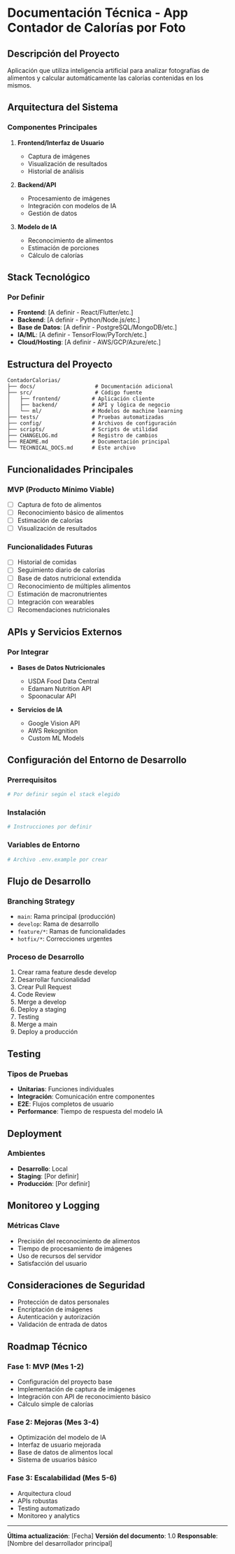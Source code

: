 # Documentación Técnica - App Contador de Calorías por Foto

## Descripción del Proyecto

Aplicación que utiliza inteligencia artificial para analizar fotografías de alimentos y calcular automáticamente las calorías contenidas en los mismos.

## Arquitectura del Sistema

### Componentes Principales

1. **Frontend/Interfaz de Usuario**
   - Captura de imágenes
   - Visualización de resultados
   - Historial de análisis

2. **Backend/API**
   - Procesamiento de imágenes
   - Integración con modelos de IA
   - Gestión de datos

3. **Modelo de IA**
   - Reconocimiento de alimentos
   - Estimación de porciones
   - Cálculo de calorías

## Stack Tecnológico

### Por Definir
- **Frontend**: [A definir - React/Flutter/etc.]
- **Backend**: [A definir - Python/Node.js/etc.]
- **Base de Datos**: [A definir - PostgreSQL/MongoDB/etc.]
- **IA/ML**: [A definir - TensorFlow/PyTorch/etc.]
- **Cloud/Hosting**: [A definir - AWS/GCP/Azure/etc.]

## Estructura del Proyecto

```
ContadorCalorias/
├── docs/                   # Documentación adicional
├── src/                    # Código fuente
│   ├── frontend/          # Aplicación cliente
│   ├── backend/           # API y lógica de negocio
│   └── ml/                # Modelos de machine learning
├── tests/                 # Pruebas automatizadas
├── config/                # Archivos de configuración
├── scripts/               # Scripts de utilidad
├── CHANGELOG.md           # Registro de cambios
├── README.md              # Documentación principal
└── TECHNICAL_DOCS.md      # Este archivo
```

## Funcionalidades Principales

### MVP (Producto Mínimo Viable)
- [ ] Captura de foto de alimentos
- [ ] Reconocimiento básico de alimentos
- [ ] Estimación de calorías
- [ ] Visualización de resultados

### Funcionalidades Futuras
- [ ] Historial de comidas
- [ ] Seguimiento diario de calorías
- [ ] Base de datos nutricional extendida
- [ ] Reconocimiento de múltiples alimentos
- [ ] Estimación de macronutrientes
- [ ] Integración con wearables
- [ ] Recomendaciones nutricionales

## APIs y Servicios Externos

### Por Integrar
- **Bases de Datos Nutricionales**
  - USDA Food Data Central
  - Edamam Nutrition API
  - Spoonacular API

- **Servicios de IA**
  - Google Vision API
  - AWS Rekognition
  - Custom ML Models

## Configuración del Entorno de Desarrollo

### Prerrequisitos
```bash
# Por definir según el stack elegido
```

### Instalación
```bash
# Instrucciones por definir
```

### Variables de Entorno
```bash
# Archivo .env.example por crear
```

## Flujo de Desarrollo

### Branching Strategy
- `main`: Rama principal (producción)
- `develop`: Rama de desarrollo
- `feature/*`: Ramas de funcionalidades
- `hotfix/*`: Correcciones urgentes

### Proceso de Desarrollo
1. Crear rama feature desde develop
2. Desarrollar funcionalidad
3. Crear Pull Request
4. Code Review
5. Merge a develop
6. Deploy a staging
7. Testing
8. Merge a main
9. Deploy a producción

## Testing

### Tipos de Pruebas
- **Unitarias**: Funciones individuales
- **Integración**: Comunicación entre componentes
- **E2E**: Flujos completos de usuario
- **Performance**: Tiempo de respuesta del modelo IA

## Deployment

### Ambientes
- **Desarrollo**: Local
- **Staging**: [Por definir]
- **Producción**: [Por definir]

## Monitoreo y Logging

### Métricas Clave
- Precisión del reconocimiento de alimentos
- Tiempo de procesamiento de imágenes
- Uso de recursos del servidor
- Satisfacción del usuario

## Consideraciones de Seguridad

- Protección de datos personales
- Encriptación de imágenes
- Autenticación y autorización
- Validación de entrada de datos

## Roadmap Técnico

### Fase 1: MVP (Mes 1-2)
- Configuración del proyecto base
- Implementación de captura de imágenes
- Integración con API de reconocimiento básico
- Cálculo simple de calorías

### Fase 2: Mejoras (Mes 3-4)
- Optimización del modelo de IA
- Interfaz de usuario mejorada
- Base de datos de alimentos local
- Sistema de usuarios básico

### Fase 3: Escalabilidad (Mes 5-6)
- Arquitectura cloud
- APIs robustas
- Testing automatizado
- Monitoreo y analytics

---

**Última actualización**: [Fecha]
**Versión del documento**: 1.0
**Responsable**: [Nombre del desarrollador principal]